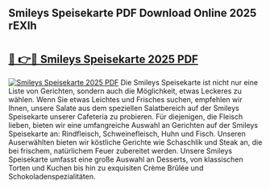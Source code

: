 ## Smileys Speisekarte PDF Download Online 2025 rEXIh

# <h2><a href="http://gc9u0o4.nevu.top/?p=Smileys+Speisekarte">🔗 👉🔴 Smileys Speisekarte 2025 PDF</a></h2>

[![Smileys Speisekarte 2025 PDF](https://i.imgur.com/dBaPXMq.png)](http://gc9u0o4.nevu.top/?p=Smileys+Speisekarte)
Die Smileys Speisekarte ist nicht nur eine Liste von Gerichten, sondern auch die Möglichkeit, etwas Leckeres zu wählen. Wenn Sie etwas Leichtes und Frisches suchen, empfehlen wir Ihnen, unsere Salate aus dem speziellen Salatbereich auf der Smileys Speisekarte unserer Cafeteria zu probieren. Für diejenigen, die Fleisch lieben, bieten wir eine umfangreiche Auswahl an Gerichten auf der Smileys Speisekarte an: Rindfleisch, Schweinefleisch, Huhn und Fisch. Unseren Auserwählten bieten wir köstliche Gerichte wie Schaschlik und Steak an, die bei frischem, natürlichem Feuer zubereitet werden. Unsere Smileys Speisekarte umfasst eine große Auswahl an Desserts, von klassischen Torten und Kuchen bis hin zu exquisiten Crème Brûlée und Schokoladenspezialitäten.
